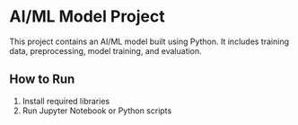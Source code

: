 # AI/ML Model Project 
This project contains an AI/ML model built using Python. 
It includes training data, preprocessing, model training, and evaluation. 
 
## How to Run 
1. Install required libraries 
2. Run Jupyter Notebook or Python scripts 

